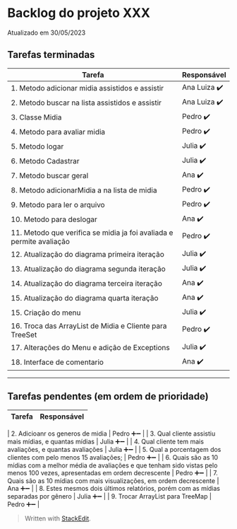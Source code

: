 
# Backlog do projeto XXX
Atualizado em 30/05/2023

## Tarefas terminadas

| Tarefa      | Responsável |
| ----------- | ----------- |
| 1. Metodo adicionar midia assistidos e assistir      | Ana Luiza  ✔️     |
| 2. Metodo buscar na lista assistidos e assistir   | Ana Luiza ✔️       |
| 3. Classe Midia   | Pedro ✔️       |
| 4. Metodo para avaliar midia   | Pedro ✔️       |
| 5. Metodo logar   | Julia ✔️       |
| 6. Metodo Cadastrar   | Julia ✔️       |
| 7. Metodo buscar geral   | Ana  ✔️      |
| 8. Metodo adicionarMidia a na lista de midia   | Pedro  ✔️      |
| 9. Metodo para ler o arquivo   | Pedro  ✔️      |
| 10. Metodo para deslogar   | Ana  ✔️      |
| 11. Metodo que verifica se midia ja foi avaliada e permite avaliação   | Pedro  ✔️      |
| 12. Atualização do diagrama primeira iteração   | Julia  ✔️      |
| 13. Atualização do diagrama segunda iteração   | Julia  ✔️      |
| 14. Atualização do diagrama terceira iteração   | Ana  ✔️      |
| 15. Atualização do diagrama quarta iteração   | Ana  ✔️      |
| 15. Criação do menu   | Julia  ✔️      |
| 16. Troca das ArrayList de Midia e Cliente para TreeSet   | Pedro  ✔️      |
| 17. Alterações do Menu e adição de Exceptions   | Julia  ✔️      |
| 18. Interface de comentario   | Ana  ✔️    |

----

## Tarefas pendentes (em ordem de prioridade)

| Tarefa      | Responsável |
| ----------- | ----------- |

| 2. Adicioanr os generos de midia      | Pedro ➕➖     |
| 3. Qual cliente assistiu mais mídias, e quantas mídias  | Julia  ➕➖ | 
| 4. Qual cliente tem mais avaliações, e quantas avaliações  | Julia  ➕➖ | 
| 5. Qual a porcentagem dos clientes com pelo menos 15 avaliações;  | Pedro  ➕➖ | 
| 6. Quais são as 10 mídias com a melhor média de avaliações e que tenham sido vistas pelo menos 100 vezes, apresentadas em ordem decrescente  | Pedro  ➕➖ | 
| 7. Quais são as 10 mídias com mais visualizações, em ordem decrescente  | Ana  ➕➖ | 
| 8. Estes mesmos dois últimos relatórios, porém com as mídias separadas por gênero  | Julia  ➕➖ | 
| 9. Trocar ArrayList para TreeMap  | Pedro  ➕➖ | 



> Written with [StackEdit](https://stackedit.io/).
